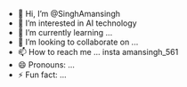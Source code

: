 - 👋 Hi, I’m @SinghAmansingh
- 👀 I’m interested in AI technology 
- 🌱 I’m currently learning ...
- 💞️ I’m looking to collaborate on ...
- 📫 How to reach me ... insta amansingh_561
- 😄 Pronouns: ...
- ⚡ Fun fact: ...

<!---
SinghAmansingh/SinghAmansingh is a ✨ special ✨ repository because its `README.md` (this file) appears on your GitHub profile.
You can click the Preview link to take a look at your changes.
--->
